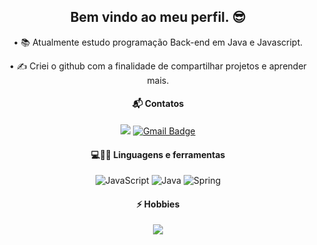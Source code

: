 <div align=center >

  ## Bem vindo ao meu perfil. 😎


• 📚 Atualmente estudo programação Back-end em Java e Javascript. 

• ✍ Criei o github com a finalidade de compartilhar projetos e aprender mais.

#### 📬 Contatos 

[<img src="https://img.shields.io/badge/linkedin-%230077B5.svg?&style=for-the-badge&logo=linkedin&logoColor=white" />](https://www.linkedin.com/in/rene-junior-032845213/)  [![Gmail Badge](https://img.shields.io/badge/-Gmail-c14438?style=flat-square&logo=Gmail&logoColor=white&link=mailto:renecfjunior99@gmail.com)](mailto:renecfjunior99@gmail.com)


#### 💻👨‍💻 Linguagens e ferramentas 
<img alt="JavaScript" src="https://img.shields.io/badge/javascript-%23323330.svg?style=for-the-badge&logo=javascript&logoColor=%23F7DF1E"/>   <img alt="Java" src="https://img.shields.io/badge/java-%23ED8B00.svg?style=for-the-badge&logo=java&logoColor=white"/>   <img alt="Spring" src="https://img.shields.io/badge/spring-%236DB33F.svg?style=for-the-badge&logo=spring&logoColor=white"/>

#### ⚡ Hobbies
<img src="https://img.shields.io/static/v1?label=&message=@renecfjunior&color=green&logoColor=black&style=for-the-badge&logo=xbox"/>

  <div/>

<!--
**renecfjunior/renecfjunior** is a ✨ _special_ ✨ repository because its `README.md` (this file) appears on your GitHub profile.

Here are some ideas to get you started:

- 🔭 I’m currently working on ...
- 🌱 I’m currently learning ...
- 👯 I’m looking to collaborate on ...
- 🤔 I’m looking for help with ...
- 💬 Ask me about ...
- 📫 How to reach me: ...
- 😄 Pronouns: ...
- ⚡ Fun fact: ...
-->

